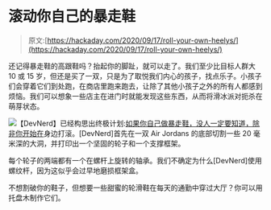 # 滚动你自己的暴走鞋

> 原文:[https://hackaday.com/2020/09/17/roll-your-own-heelys/](https://hackaday.com/2020/09/17/roll-your-own-heelys/)

还记得暴走鞋的高跟鞋吗？抬起你的脚趾，就可以走了。我们至少比目标人群大 10 或 15 岁，但还是买了一双，只是为了取悦我们内心的孩子，找点乐子。小孩子们会穿着它们到处跑，在商店里跑来跑去，让除了其他小孩子之外的所有人都感到烦恼。我们可以想象一些店主在进门时就能发现这些东西，从而将滑冰派对扼杀在萌芽状态。

[![](../Images/b2fbf7ef6693e0b5138fa27b59a5238b.png)](https://hackaday.com/wp-content/uploads/2020/09/heely-wheely.jpg)【DevNerd】已经构思出终极计划:[如果你自己做暴走鞋，没人一定要知道，除非你开始在](https://www.instructables.com/id/DIY-3D-Printed-Heelys/)身边打滚。[DevNerd]首先在一双 Air Jordans 的底部切割一些 20 毫米深的大洞，并打印出一个坚固的轮子和一个支撑框架。

每个轮子的两端都有一个在螺杆上旋转的轴承。我们不确定为什么[DevNerd]使用螺纹杆，因为这似乎会过早地磨损框架盒。

不想割破你的鞋子，但想要一些甜蜜的轮滑鞋在每天的通勤中穿过大厅？你可以用托盘木制作它们。